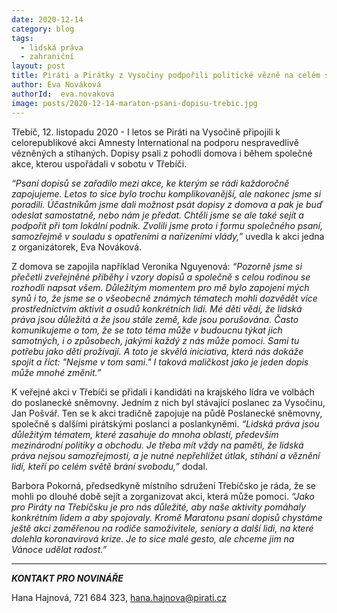 ```yaml
---
date: 2020-12-14
category: blog
tags:
  - lidská práva
  - zahraniční
layout: post
title: Piráti a Pirátky z Vysočiny podpořili politické vězně na celém světě
author: Eva Nováková
authorId:  eva.novakova
image: posts/2020-12-14-maraton-psani-dopisu-trebic.jpg
---
```


Třebíč, 12. listopadu 2020 - I letos se Piráti na Vysočině připojili k celorepublikové akci Amnesty International na podporu nespravedlivě vězněných a stíhaných. Dopisy psali z pohodlí domova i během společné akce, kterou uspořádali v sobotu v Třebíči.

*“Psaní dopisů se zařadilo mezi akce, ke kterým se rádi každoročně zapojujeme. Letos to sice bylo trochu komplikovanější, ale nakonec jsme si poradili. Účastníkům jsme dali možnost psát dopisy z domova a pak je buď odeslat samostatně, nebo nám je předat. Chtěli jsme se ale také sejít a podpořit při tom lokální podnik. Zvolili jsme proto i formu společného psaní, samozřejmě v souladu s opatřeními a nařízeními vlády,”* uvedla k akci jedna z organizátorek, Eva Nováková.

Z domova se zapojila například Veronika Nguyenová: *“Pozorně jsme si přečetli zveřejněné příběhy i vzory dopisů a společně s celou rodinou se rozhodli napsat všem. Důležitým momentem pro mě bylo zapojení mých synů i to, že jsme se o všeobecně známých tématech mohli dozvědět více prostřednictvím aktivit a osudů konkrétních lidí. Mé děti vědí, že lidská práva jsou důležitá a že jsou stále země, kde jsou porušována. Často komunikujeme o tom, že se toto téma může v budoucnu týkat jich samotných, i o způsobech, jakými každý z nás může pomoci. Sami tu potřebu jako děti prožívají. A toto je skvělá iniciativa, která nás dokáže spojit a říct: "Nejsme v tom sami." I taková maličkost jako je jeden dopis může mnohé změnit.”*

K veřejné akci v Třebíči se přidali i kandidáti na krajského lídra ve volbách do poslanecké sněmovny. Jedním z nich byl stávající poslanec za Vysočinu, Jan Pošvář. Ten se k akci tradičně zapojuje na půdě Poslanecké sněmovny, společně s dalšími pirátskými poslanci a poslankyněmi. *“Lidská práva jsou důležitým tématem, které zasahuje do mnoha oblastí, především mezinárodní politiky a obchodu. Je třeba mít vždy na paměti, že lidská práva nejsou samozřejmostí, a je nutné nepřehlížet útlak, stíhání a věznění lidí, kteří po celém světě brání svobodu,”* dodal. 

Barbora Pokorná, předsedkyně místního sdružení Třebíčsko je ráda, že se mohli po dlouhé době sejít a zorganizovat akci, která může pomoci. *“Jako pro Piráty na Třebíčsku je pro nás důležité, aby naše aktivity pomáhaly konkrétním lidem a aby spojovaly. Kromě Maratonu psaní dopisů chystáme ještě akci zaměřenou na rodiče samoživitele, seniory a další lidi, na které dolehla koronavirová krize. Je to sice malé gesto, ale chceme jim na Vánoce udělat radost.”*

---

***KONTAKT PRO NOVINÁŘE*** 

Hana Hajnová, 721 684 323, <hana.hajnova@pirati.cz>
